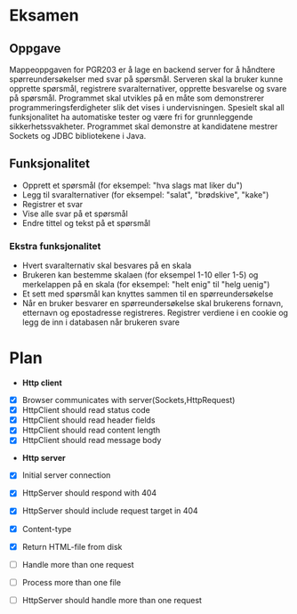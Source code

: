 # Eksamen

## Oppgave

Mappeoppgaven for PGR203 er å lage en backend server for å håndtere spørreundersøkelser med svar på spørsmål. Serveren skal la bruker kunne opprette spørsmål,
registrere svaralternativer, opprette besvarelse og svare på spørsmål.
Programmet skal utvikles på en måte som demonstrerer programmeringsferdigheter slik det vises i undervisningen. Spesielt skal all funksjonalitet ha automatiske
tester og være fri for grunnleggende sikkerhetssvakheter. Programmet skal demonstre at kandidatene mestrer Sockets og JDBC bibliotekene i Java.

## Funksjonalitet
 
- Opprett et spørsmål (for eksempel: "hva slags mat liker du")
- Legg til svaralternativer (for eksempel: "salat", "brødskive", "kake")
- Registrer et svar
- Vise alle svar på et spørsmål
- Endre tittel og tekst på et spørsmål
### Ekstra funksjonalitet

- Hvert svaralternativ skal besvares på en skala
- Brukeren kan bestemme skalaen (for eksempel 1-10 eller 1-5) og merkelappen på en skala (for eksempel: "helt enig" til "helg uenig")
- Et sett med spørsmål kan knyttes sammen til en spørreundersøkelse
- Når en bruker besvarer en spørreundersøkelse skal brukerens fornavn, etternavn og epostadresse registreres. Registrer verdiene i en cookie og legg de inn i
  databasen når brukeren svare

# Plan
* **Http client**
* [x] Browser communicates with server(Sockets,HttpRequest)
* [x] HttpClient should read status code
* [x] HttpClient should read header fields
* [x] HttpClient should read content length
* [x] HttpClient should read message body
* **Http server** 
* [x] Initial server connection 
* [x] HttpServer should respond with 404
* [x] HttpServer should include request target in 404
* [x] Content-type
* [x] Return HTML-file from disk
* [ ] Handle more than one request
* [ ] Process more than one file
* [ ] HttpServer should handle more than one request



